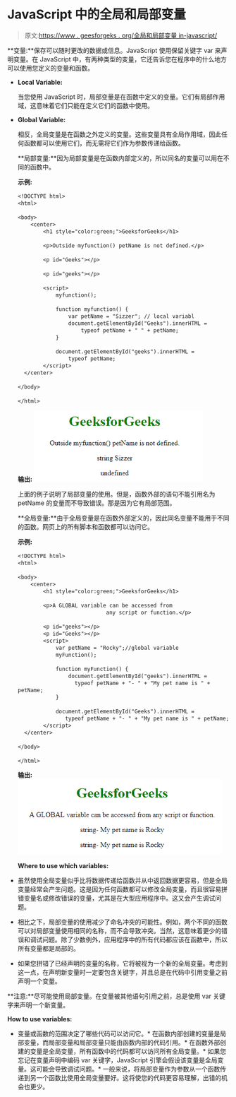# JavaScript 中的全局和局部变量

> 原文:[https://www . geesforgeks . org/全局和局部变量 in-javascript/](https://www.geeksforgeeks.org/global-and-local-variables-in-javascript/)

**变量:**保存可以随时更改的数据或信息。JavaScript 使用保留关键字 var 来声明变量。在 JavaScript 中，有两种类型的变量，它还告诉您在程序中的什么地方可以使用您定义的变量和函数。

*   **Local Variable:**

    当您使用 JavaScript 时，局部变量是在函数中定义的变量。它们有局部作用域，这意味着它们只能在定义它们的函数中使用。

*   **Global Variable:**

    相反，全局变量是在函数之外定义的变量。这些变量具有全局作用域，因此任何函数都可以使用它们，而无需将它们作为参数传递给函数。

    **局部变量:**因为局部变量是在函数内部定义的，所以同名的变量可以用在不同的函数中。

    **示例:**

    ```
    <!DOCTYPE html>
    <html>

    <body>
        <center>
            <h1 style="color:green;">GeeksforGeeks</h1>

            <p>Outside myfunction() petName is not defined.</p>

            <p id="Geeks"></p>

            <p id="geeks"></p>

            <script>
                myfunction();

                function myfunction() {
                    var petName = "Sizzer"; // local variabl
                    document.getElementById("Geeks").innerHTML =
                        typeof petName + " " + petName;
                }

                document.getElementById("geeks").innerHTML =
                    typeof petName;
            </script>
      </center>

    </body>

    </html>
    ```

    **输出:**
    ![](img/befaf5f282e575a3d057c2202d41c361.png)

    上面的例子说明了局部变量的使用。但是，函数外部的语句不能引用名为 petName 的变量而不导致错误。那是因为它有局部范围。

    **全局变量:**由于全局变量是在函数外部定义的，因此同名变量不能用于不同的函数。网页上的所有脚本和函数都可以访问它。

    **示例:**

    ```
    <!DOCTYPE html>
    <html>

    <body>
        <center>
            <h1 style="color:green;">GeeksforGeeks</h1>

            <p>A GLOBAL variable can be accessed from 
                                any script or function.</p>

            <p id="geeks"></p>
            <p id="Geeks"></p>
            <script>
                var petName = "Rocky";//global variable
                myFunction();

                function myFunction() {
                    document.getElementById("geeks").innerHTML =
                      typeof petName + "- " + "My pet name is " + petName;
                }

                document.getElementById("Geeks").innerHTML =
                   typeof petName + "- " + "My pet name is " + petName;
            </script>
      </center>

    </body>

    </html>
    ```

    **输出:**
    ![](img/0bb3faedb5928a5ad151dfe0f2b50ad8.png)

    **Where to use which variables:**
*   虽然使用全局变量似乎比将数据传递给函数并从中返回数据更容易，但是全局变量经常会产生问题。这是因为任何函数都可以修改全局变量，而且很容易拼错变量名或修改错误的变量，尤其是在大型应用程序中。这又会产生调试问题。
*   相比之下，局部变量的使用减少了命名冲突的可能性。例如，两个不同的函数可以对局部变量使用相同的名称，而不会导致冲突。当然，这意味着更少的错误和调试问题。除了少数例外，应用程序中的所有代码都应该在函数中，所以所有变量都是局部的。
*   如果您拼错了已经声明的变量的名称，它将被视为一个新的全局变量。考虑到这一点，在声明新变量时一定要包含关键字，并且总是在代码中引用变量之前声明一个变量。

**注意:**尽可能使用局部变量。在变量被其他语句引用之前，总是使用 var 关键字来声明一个新变量。

**How to use variables:**

*   变量或函数的范围决定了哪些代码可以访问它。*   在函数内部创建的变量是局部变量，而局部变量和局部变量只能由函数内部的代码引用。*   在函数外部创建的变量是全局变量，所有函数中的代码都可以访问所有全局变量。*   如果您忘记在变量声明中编码 var 关键字，JavaScript 引擎会假设该变量是全局变量。这可能会导致调试问题。*   一般来说，将局部变量作为参数从一个函数传递到另一个函数比使用全局变量要好。这将使您的代码更容易理解，出错的机会也更少。